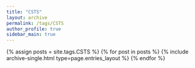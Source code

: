 ```yaml
---
title: "CSTS"
layout: archive
permalink: /tags/CSTS
author_profile: true
sidebar_main: true
---
```


{% assign posts = site.tags.CSTS %}
{% for post in posts %} {% include archive-single.html type=page.entries_layout %} {% endfor %}
